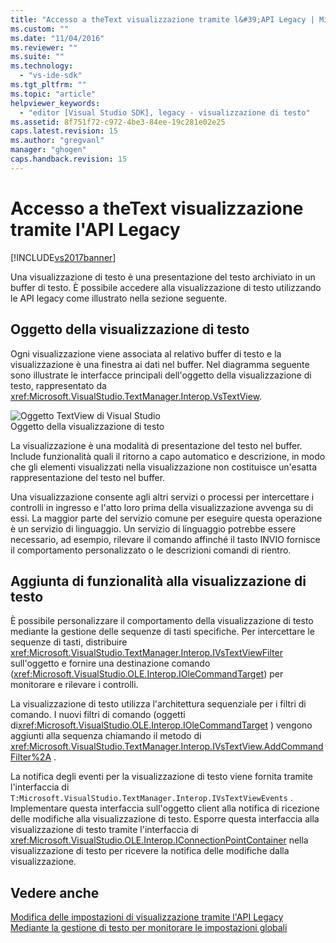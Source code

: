 ```yaml
---
title: "Accesso a theText visualizzazione tramite l&#39;API Legacy | Microsoft Docs"
ms.custom: ""
ms.date: "11/04/2016"
ms.reviewer: ""
ms.suite: ""
ms.technology: 
  - "vs-ide-sdk"
ms.tgt_pltfrm: ""
ms.topic: "article"
helpviewer_keywords: 
  - "editor [Visual Studio SDK], legacy - visualizzazione di testo"
ms.assetid: 8f751f72-c972-4be3-84ee-19c281e02e25
caps.latest.revision: 15
ms.author: "gregvanl"
manager: "ghogen"
caps.handback.revision: 15
---
```

# Accesso a theText visualizzazione tramite l&#39;API Legacy
[!INCLUDE[vs2017banner](../code-quality/includes/vs2017banner.md)]

Una visualizzazione di testo è una presentazione del testo archiviato in un buffer di testo.  È possibile accedere alla visualizzazione di testo utilizzando le API legacy come illustrato nella sezione seguente.  
  
## Oggetto della visualizzazione di testo  
 Ogni visualizzazione viene associata al relativo buffer di testo e la visualizzazione è una finestra ai dati nel buffer.  Nel diagramma seguente sono illustrate le interfacce principali dell'oggetto della visualizzazione di testo, rappresentato da <xref:Microsoft.VisualStudio.TextManager.Interop.VsTextView>.  
  
 ![Oggetto TextView di Visual Studio](../extensibility/media/vstextview.png "vstextview")  
Oggetto della visualizzazione di testo  
  
 La visualizzazione è una modalità di presentazione del testo nel buffer.  Include funzionalità quali il ritorno a capo automatico e descrizione, in modo che gli elementi visualizzati nella visualizzazione non costituisce un'esatta rappresentazione del testo nel buffer.  
  
 Una visualizzazione consente agli altri servizi o processi per intercettare i controlli in ingresso e l'atto loro prima della visualizzazione avvenga su di essi.  La maggior parte del servizio comune per eseguire questa operazione è un servizio di linguaggio.  Un servizio di linguaggio potrebbe essere necessario, ad esempio, rilevare il comando affinché il tasto INVIO fornisce il comportamento personalizzato o le descrizioni comandi di rientro.  
  
## Aggiunta di funzionalità alla visualizzazione di testo  
 È possibile personalizzare il comportamento della visualizzazione di testo mediante la gestione delle sequenze di tasti specifiche.  Per intercettare le sequenze di tasti, distribuire <xref:Microsoft.VisualStudio.TextManager.Interop.IVsTextViewFilter> sull'oggetto e fornire una destinazione comando \(<xref:Microsoft.VisualStudio.OLE.Interop.IOleCommandTarget>\) per monitorare e rilevare i controlli.  
  
 La visualizzazione di testo utilizza l'architettura sequenziale per i filtri di comando.  I nuovi filtri di comando \(oggetti di<xref:Microsoft.VisualStudio.OLE.Interop.IOleCommandTarget> \) vengono aggiunti alla sequenza chiamando il metodo di <xref:Microsoft.VisualStudio.TextManager.Interop.IVsTextView.AddCommandFilter%2A> .  
  
 La notifica degli eventi per la visualizzazione di testo viene fornita tramite l'interfaccia di `T:Microsoft.VisualStudio.TextManager.Interop.IVsTextViewEvents` .  Implementare questa interfaccia sull'oggetto client alla notifica di ricezione delle modifiche alla visualizzazione di testo.  Esporre questa interfaccia alla visualizzazione di testo tramite l'interfaccia di <xref:Microsoft.VisualStudio.OLE.Interop.IConnectionPointContainer> nella visualizzazione di testo per ricevere la notifica delle modifiche dalla visualizzazione.  
  
## Vedere anche  
 [Modifica delle impostazioni di visualizzazione tramite l'API Legacy](../extensibility/changing-view-settings-by-using-the-legacy-api.md)   
 [Mediante la gestione di testo per monitorare le impostazioni globali](../extensibility/using-the-text-manager-to-monitor-global-settings.md)